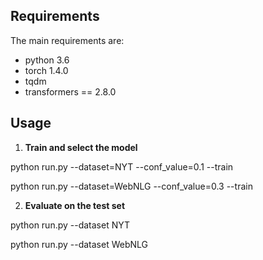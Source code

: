 ## Requirements
The main requirements are:
- python 3.6
- torch 1.4.0 
- tqdm
- transformers == 2.8.0

## Usage
1. **Train and select the model**

python run.py --dataset=NYT  --conf_value=0.1 --train

python run.py --dataset=WebNLG  --conf_value=0.3 --train

2. **Evaluate on the test set**

python run.py --dataset NYT

python run.py --dataset WebNLG
